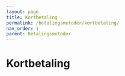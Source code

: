```yaml
---
layout: page
title: Kortbetaling
permalink: /betalingsmetoder/kortbetaling/
nav_order: 1
parent: Betalingsmetoder
---
```


# Kortbetaling
